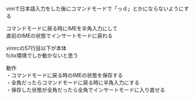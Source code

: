 <p>vimで日本語入力をした後にコマンドモードで「っｄ」とかにならないようにする
<p>コマンドモードに戻る時にIMEを半角入力にして<br>
  直前のIMEの状態でインサートモードに戻れる
<p>vimrcの57行目以下が本体<br>
  fcitx環境でしか動かないと思う
<p>動作<br>
  ・コマンドモードに戻る時のIMEの状態を保存する<br>
  ・全角だったらコマンドモードに戻る時に半角入力にする<br>
  ・保存した状態が全角だったら全角でインサートモードに入り直せる
